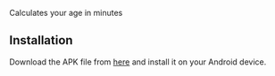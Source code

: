 Calculates your age in minutes

## Installation

Download the APK file from [here](https://github.com/omidreza-ghorbani/Birthday-App/raw/main/realease/app.apk) and install it on your Android device.

